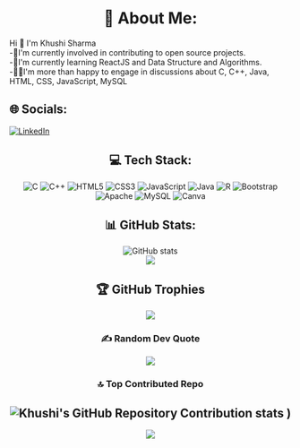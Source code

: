 <h1 align="center">💫 About Me:</h1>
                                                            Hi 👋 I'm Khushi Sharma
</br>-🔭I'm currently involved in contributing to open source projects.</br>-🌱I'm currently learning ReactJS and Data Structure and Algorithms.</br>                                                                                          -👩‍💻I'm more than happy to engage in discussions about C, C++, Java, HTML, CSS, JavaScript, MySQL</br>



 ## 🌐 Socials:
[![LinkedIn](https://img.shields.io/badge/LinkedIn-%230077B5.svg?logo=linkedin&logoColor=white)](https://www.linkedin.com/in/khushi-sharma-74a218224/) 

<div align="center">

## 💻 Tech Stack:
![C](https://img.shields.io/badge/c-%2300599C.svg?style=for-the-badge&logo=c&logoColor=white) ![C++](https://img.shields.io/badge/c++-%2300599C.svg?style=for-the-badge&logo=c%2B%2B&logoColor=white) ![HTML5](https://img.shields.io/badge/html5-%23E34F26.svg?style=for-the-badge&logo=html5&logoColor=white) ![CSS3](https://img.shields.io/badge/css3-%231572B6.svg?style=for-the-badge&logo=css3&logoColor=white) ![JavaScript](https://img.shields.io/badge/javascript-%23323330.svg?style=for-the-badge&logo=javascript&logoColor=%23F7DF1E) ![Java](https://img.shields.io/badge/java-%23ED8B00.svg?style=for-the-badge&logo=java&logoColor=white) ![R](https://img.shields.io/badge/r-%23276DC3.svg?style=for-the-badge&logo=r&logoColor=white) ![Bootstrap](https://img.shields.io/badge/bootstrap-%23563D7C.svg?style=for-the-badge&logo=bootstrap&logoColor=white) ![Apache](https://img.shields.io/badge/apache-%23D42029.svg?style=for-the-badge&logo=apache&logoColor=white) ![MySQL](https://img.shields.io/badge/mysql-%2300f.svg?style=for-the-badge&logo=mysql&logoColor=white) ![Canva](https://img.shields.io/badge/Canva-%2300C4CC.svg?style=for-the-badge&logo=Canva&logoColor=white)
  </div>
<h2 align="Center"> 📊 GitHub Stats:</h2>
<div align="center">

![GitHub stats](https://github-readme-stats.vercel.app/api?username=Khushisharma23&show_icons=true&theme=radical)<br/>
![](https://github-readme-streak-stats.herokuapp.com/?user=Khushisharma23&theme=dark&hide_border=true)<br/>


## 🏆 GitHub Trophies
![](https://github-profile-trophy.vercel.app/?username=Khushisharma23&theme=juicyfresh&no-frame=true&no-bg=false&margin-w=4)

### ✍️ Random Dev Quote
![](https://quotes-github-readme.vercel.app/api?type=horizontal&theme=radical)

### 🔝 Top Contributed Repo
![Khushi's GitHub Repository Contribution stats](https://github-contributor-stats.vercel.app/api?username=Khushisharma23&hide=B&theme=radical&limit=10)
)
---
[![](https://visitcount.itsvg.in/api?id=Khushisharma23&icon=0&color=7)](https://visitcount.itsvg.in)
</div>
<!-- Proudly created with GPRM ( https://gprm.itsvg.in ) -->
